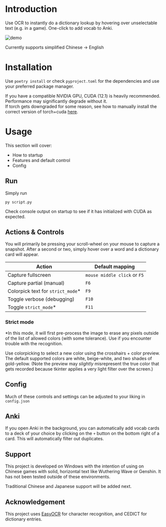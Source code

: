 # Introduction

Use OCR to instantly do a dictionary lookup by hovering over unselectable text (e.g. in a game). One-click to add vocab to Anki.

![demo](https://github.com/user-attachments/assets/35faae18-bd4b-4354-b3f2-262f50c9be36)

Currently supports simplified Chinese -> English

# Installation

Use `poetry install` or check `pyproject.toml` for the dependencies and use your preferred package manager.

If you have a compatible NVIDIA GPU, CUDA (12.1) is heavily recommended. Performance may significantly degrade without it.<br>
If torch gets downgraded for some reason, see how to manually install the correct version of torch+cuda [here](https://pytorch.org/get-started/locally/).

# Usage

This section will cover:
* How to startup
* Features and default control
* Config

## Run

Simply run
```
py script.py
```
Check console output on startup to see if it has initialized with CUDA as expected.

## Actions & Controls

You will primarily be pressing your scroll-wheel on your mouse to capture a snapshot. After a second or two, simply hover over a word and a dictionary card will appear.

| Action | Default mapping |
--- | ---
| Capture fullscreen | `mouse middle click` or `F5` |
| Capture partial (manual) | `F6` |
| Colorpick text for `strict_mode`* | `F9` |
| Toggle verbose (debugging) | `F10` |
| Toggle `strict_mode`* | `F11` | 

### Strict mode

*In this mode, it will first pre-process the image to erase any pixels outside of the list of allowed colors (with some tolerance). Use if you encounter trouble with the recognition.

Use colorpicking to select a new color using the crosshairs + color preview. The default supported colors are white, beige-white, and two shades of gold-yellow. (Note the preview may *slightly* misrepresent the true color that gets recorded because tkinter applies a very light filter over the screen.)

## Config

Much of these controls and settings can be adjusted to your liking in `config.json`

## Anki

If you open Anki in the background, you can automatically add vocab cards to a deck of your choice by clicking on the `+` button on the bottom right of a card. This will automatically filter out duplicates.

## Support

This project is developed on Windows with the intention of using on Chinese games with solid, horizontal text like Wuthering Wave or Genshin. It has not been tested outside of these environments.

Traditional Chinese and Japanese support will be added next.

## Acknowledgement

This project uses [EasyOCR](https://github.com/JaidedAI/EasyOCR) for character recognition, and CEDICT for dictionary entries.
